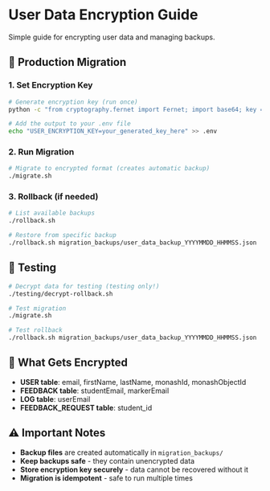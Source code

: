 # User Data Encryption Guide

Simple guide for encrypting user data and managing backups.

## 🚀 Production Migration

### 1. Set Encryption Key

```bash
# Generate encryption key (run once)
python -c "from cryptography.fernet import Fernet; import base64; key = Fernet.generate_key(); print('USER_ENCRYPTION_KEY=' + base64.urlsafe_b64encode(key).decode())"

# Add the output to your .env file
echo "USER_ENCRYPTION_KEY=your_generated_key_here" >> .env
```

### 2. Run Migration

```bash
# Migrate to encrypted format (creates automatic backup)
./migrate.sh
```

### 3. Rollback (if needed)

```bash
# List available backups
./rollback.sh

# Restore from specific backup
./rollback.sh migration_backups/user_data_backup_YYYYMMDD_HHMMSS.json
```

## 🧪 Testing

```bash
# Decrypt data for testing (testing only!)
./testing/decrypt-rollback.sh

# Test migration
./migrate.sh

# Test rollback
./rollback.sh migration_backups/user_data_backup_YYYYMMDD_HHMMSS.json
```

## 📝 What Gets Encrypted

- **USER table**: email, firstName, lastName, monashId, monashObjectId
- **FEEDBACK table**: studentEmail, markerEmail
- **LOG table**: userEmail
- **FEEDBACK_REQUEST table**: student_id

## ⚠️ Important Notes

- **Backup files** are created automatically in `migration_backups/`
- **Keep backups safe** - they contain unencrypted data
- **Store encryption key securely** - data cannot be recovered without it
- **Migration is idempotent** - safe to run multiple times
